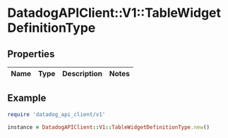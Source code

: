 # DatadogAPIClient::V1::TableWidgetDefinitionType

## Properties

| Name | Type | Description | Notes |
| ---- | ---- | ----------- | ----- |

## Example

```ruby
require 'datadog_api_client/v1'

instance = DatadogAPIClient::V1::TableWidgetDefinitionType.new()
```

